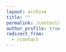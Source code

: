 ```yaml
---
layout: archive
title: ""
permalink: /contact/
author_profile: true
redirect_from:
  - /contact
---
```

